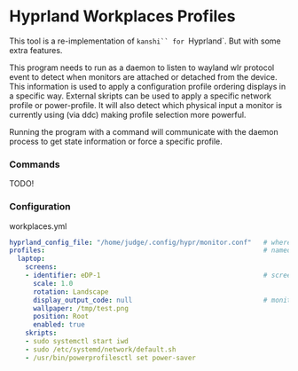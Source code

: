 Hyprland Workplaces Profiles
============================

This tool is a re-implementation of `kanshi`` for `Hyprland`. But with some extra features. 

This program needs to run as a daemon to listen to wayland wlr protocol event to detect when monitors are attached or detached from the device. This information is used to apply a configuration profile ordering displays in a specific way. External skripts can be used to apply a specific network profile or power-profile. It will also detect which physical input a monitor is currently using (via ddc) making profile selection more powerful.

Running the program with a command will communicate with the daemon process to get state information or force a specific profile.

### Commands
TODO!

### Configuration 

workplaces.yml
``` yaml
hyprland_config_file: "/home/judge/.config/hypr/monitor.conf"   # where to put the hyprland config (sould be sourced from the main hyprland config file)
profiles:                                                       # named profiles to try to detect when monitors are attached and dettached
  laptop:
    screens:
    - identifier: eDP-1                                         # screen identifier
      scale: 1.0
      rotation: Landscape
      display_output_code: null                                 # monitor input
      wallpaper: /tmp/test.png
      position: Root
      enabled: true
    skripts:
    - sudo systemctl start iwd
    - sudo /etc/systemd/network/default.sh
    - /usr/bin/powerprofilesctl set power-saver
```


